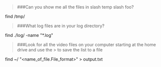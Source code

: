 >###Can you show me all the files in slash temp slash foo?

find /tmp/

>###What log files are in your log directory?

find ./log/ -name "*.log"

>###Look for all the video files on your computer starting at the home drive and use the > to save the list to a file

find ~/ "<name_of_file.File_format>" > output.txt
